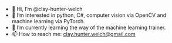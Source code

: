 - 👋 Hi, I’m @clay-hunter-welch
- 👀 I’m interested in python, C#, computer vision via OpenCV and machine learning via PyTorch.
- 🌱 I’m currently learning the way of the machine learning trainer.
- 📫 How to reach me: clay.hunter.welch@gmail.com

<!---
clay-hunter-welch/clay-hunter-welch is a ✨ special ✨ repository because its `README.md` (this file) appears on your GitHub profile.
You can click the Preview link to take a look at your changes.
- 💞️ I’m looking to collaborate on ...
--->
